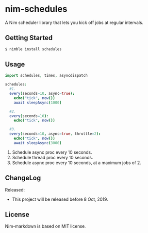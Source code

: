 # nim-schedules

A Nim scheduler library that lets you kick off jobs at regular intervals.

## Getting Started

```bash
$ nimble install schedules
```

## Usage

```nim
import schedules, times, asyncdispatch

schedules:
  #1.
  every(seconds=10, async=true):
    echo("tick", now())
    await sleepAsync(1000)

  #2.
  every(seconds=10):
    echo("tick", now())

  #3.
  every(seconds=10, async=true, throttle=2):
    echo("tick", now())
    await sleepAsync(3000)
```

1. Schedule async proc every 10 seconds.
2. Schedule thread proc every 10 seconds.
3. Schedule async proc every 10 seconds, at a maximum jobs of 2.

## ChangeLog

Released:

* This project will be released before 8 Oct, 2019.

## License

Nim-markdown is based on MIT license.
